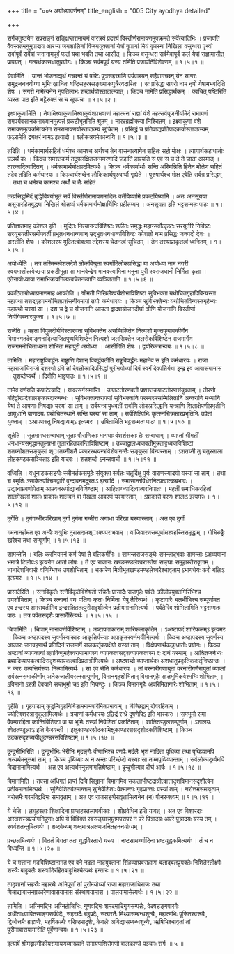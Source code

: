 +++
title = "००५ अयोध्यावर्णनम्"
title_english = "005 City ayodhya detailed"

+++


सर्गचतुष्टयेन सप्रसङ्गं सङ्क्षिप्तरामायणं वारत्रयं प्रदर्श्य
विस्तीर्णरामायणमुपक्रमते सर्वेत्यादिभिः । प्रजापतिं वैवस्वतमनुमुपादाय
आरभ्य जयशालिनां विजययुक्तानां येषां नृपाणां मियं कृत्स्ना निखिला
वसुन्धरा पृथ्वी सर्वापूर्वं सर्वेषां जनानामपूर्वं फलं यथा भवति तथा आसीत्
। किञ्च वसुन्धरा सर्वमेवापूर्वं फलं येषां राज्ञामासीत् प्रापयत् ।
गत्यर्थकासधातुप्रयोगः । किञ्च सर्वमपूर्वं यस्य तमिति प्रजापतिविशेषणम्  ॥ 
१।५।१  ॥   

  

येषामिति । यान्तं भोजनाद्यर्थं गच्छन्तं यं षष्टिः पुत्रसहस्राणि
पर्यवारयन् सहैवागच्छन् येन सागरः समुद्रजननयोग्या भूमिः खानितः
षष्टिसहस्रसङ्ख्याकपुत्रैरवदारितः । सः प्रसिद्धः सगरो नाम नृपो
येषामभवदिति शेषः । सगरो नामेत्यनेन नृपतिलाभः शब्दार्थयोस्तादात्म्यात् ।
किञ्च नामेति प्रसिद्धार्थकम् । क्वचित् षष्टिरिति व्यस्तः पाठ इति
भट्टैरुक्तं स च सूपपन्नः  ॥  १।५।२  ॥   

  

इक्ष्वाकूणामिति । तेषामिक्ष्वाकूणामिक्ष्वाकुवंशप्रभवाणां महात्मनां
राज्ञां वंशे महत्सर्वपूजनीयमिदं रामायणं रामपर्यवसानकमाख्यानमुत्पन्नं
प्रकटीभूतमिति श्रुतम् । नारदब्रह्मोक्त्या निश्चितम् । इक्ष्वाकूणां वंशे
रामायणमुत्पन्नमित्यनेन रामरामायणयोस्तादात्म्यं सूचितम् । प्रसिद्धं च
प्रतिपाद्यप्रतिपादकयोस्तादात्म्यम् फ़्ऽरामेति द्व्यक्षरं नामऽ इत्यादौ ।
श्लोकत्रयमेकान्वयि  ॥  १।५।३  ॥   

  

तदिति । धर्मकामार्थसहितं धर्मश्च कामश्च अर्थश्च तेन वासनात्यागेन सहितः
सहो मोक्षः । त्यागार्थकहाधातोः घञर्थे कः । किञ्च समस्तकर्म
तदुपलक्षितजन्ममरणादि जहाति हापयति स एव स च ते ते जाता अस्मात् ।
तारकादित्वादितच् । धर्मकामार्थमोक्षप्रदमित्यर्थः । किञ्च धर्मकार्मार्थाः
सन्ति अस्मिन्निति हितेन मोक्षेण सहितं तदेव तदिति कर्मधारयः ।
किञ्चार्थशब्देन लौकिकार्थपुरुषार्थौ गृह्येते । पुरुषार्थश्च मोक्ष एवेति
सर्वत्र प्रसिद्धम् । तथा च धर्मश्च कामश्च अर्थौ च तैः सहितं  

तत्प्रसिद्धमिदं बुद्धिविषयीभूतं सर्वं विस्तीर्णरामायणमादितः वर्तयिष्यामि
प्रकटयिष्यामि । अतः अनसूयया असूयारहितबुद्ध्या निखिलं श्रोतव्यं
धर्मकामार्थमोक्षार्थिभिः ग्रहीतव्यम् । अनसूयता इति भट्टसम्मतः पाठः  ॥ 
१।५।४  ॥   

  

प्रतिज्ञातमाह कोशल इति । मुदितः नित्यानन्दविशिष्टः स्फीतः समृद्धः
महान्सर्वोत्कृष्टः सरयूतीरे निविष्टः सरयूभयतीरसमीपवर्ती
प्रभूतधनधान्यवान् उद्भूतधनधान्यविशिष्टः कोशलो नाम प्रसिद्धः जनपदो देशः ।
अस्तीति शेषः । कोशलस्य मुदितत्वोक्त्या तद्देशस्य चेतनत्वं सूचितम् । तेन
तस्याप्राकृतत्वं ध्वनितम्  ॥  १।५।५  ॥   

  

अयोध्येति । तत्र तस्मिन्कोशलदेशे लोकविश्रुता स्वर्गादिलोकप्रसिद्धा या
अयोध्या नाम नगरी स्वयमासीत्स्वेच्छया प्रकटीभूता सा मानवेन्द्रेण
मानवस्वामिना मनुना पुरी स्वराजधानी निर्मिता कृता । एतेनायोध्याया
रामाभिन्नत्वनित्यत्वचेतनत्वानि व्यञ्जितानि  ॥  १।५।६  ॥   

  

प्रकटितायोध्याप्रमाणमाह आयतेति । श्रीमती निखिलैश्वर्यशोभाविशिष्टा
सुविभक्ता यथोचितगृहादिविन्यस्ता महापथा तत्तद्गृहगमनोचितप्रशंसनीयमार्गा
तयोः कर्मधारयः । किञ्च सुविभक्तेभ्यः यथोचितविन्यस्तगृहेभ्यः महापथो
यस्यां सा । दश च द्वे च योजनानि आयता द्वादशयोजनदीर्घा त्रीणि योजनानि
विस्तीर्णा तिर्यग्विस्तारयुक्ता  ॥  १।५।७  ॥   

  

राजेति । महता विपुलदीर्घविस्तारवता सुविभक्तेन असम्मिलितेन नित्यशो
मुक्तपुष्पावकीर्णेन विमानगतदेवाङ्गनादित्याजितपुष्पविशिष्टेन नित्यशो
जलसिक्तेन जलसेकविशिष्टेन राजमार्गेण राजगमनोचिताध्वना शोभिता महापुरी
अयोध्या । आसीदिति शेषः । द्वयोरेकत्रान्वयः  ॥  १।५।८  ॥   

  

तामिति । महाराष्ट्रविवर्द्धनः राष्ट्राणि देशान् विवर्द्धयतीति
राष्ट्रविवर्द्धनः महानेव स इति कर्मधारयः । राजा महाराजाधिराजो दशरथो ऽपि
तां देवलोकादिप्रसिद्धां पुरीमयोध्यां दिवं स्वर्गं देवपतिर्यथा इन्द्र इव
आवासयामास । तुशब्दोप्यर्थे । दिवीति भाट्टपाठः  ॥  १।५।९  ॥   

  

तामेव वर्णयति कपाटेत्यादि । यावत्सर्गसमाप्ति । कपाटतोरणवतीं
प्रशस्तकपाटतोरणसंयुक्ताम् । तोरणो बहिर्द्वारप्रदेशालङ्कारदारुबन्धः ।
सुविभक्तान्तरापणां सुविभक्तानि परस्परमसम्मिलितानि अन्तराणि मध्यानि येषां
ते आपणाः निषद्याः यस्यां सा ताम् । सर्वयन्त्रायुधवतीं सर्वाणि
लोकप्रसिद्धानि यन्त्राणि शिलाक्षेपणीप्रभृतीनि आयुधानि बाणादयः
यथोचितस्थाने सन्ति यस्यां सा ताम् । सर्वशिल्पिभिः
कृत्स्नचित्रकारप्रभृतिभिः उपेतां युक्ताम् । ऽआपणस्तु निषद्यायाम्ऽ
इत्यमरः । उषितामिति भट्टसम्मतः पाठः  ॥  १।५।१०  ॥   

  

सूतेति । सूतमागधसम्बाधाम् सूताः पौराणिकाः मागधाः वंशशंसकाः तैः सम्बाधाम्
। व्याप्तां श्रीमतीं धनधान्यसमृद्धामतुलप्रभां तुलारहितकान्तिविशिष्टाम् ।
उच्चाट्टालध्वजवतीमुन्नताट्टध्वजविशिष्टां शतघ्नीशतसङ्कुलां श्ातघ्नीशतै
प्रकारस्थयन्त्रविशेषानन्तैः सङ्कुलां विन्यस्ताम् । ऽशतघ्नी तु चतुस्ताला
लोहकण्टकसञ्चिताऽ इति यादवः । शतशब्दो ऽनन्तवाची  ॥  १।५।११  ॥   

  

वध्विति । वधूनाटकसङ्घैः स्त्रीनर्तकसमूहैः संयुक्ता सर्वतः चतुर्दिक्षु
पुर्यः वाराणस्यादयो यस्यां सा ताम् । तथा च स्मृतिः ऽसाकेतपश्चिमद्वारि
वृन्दावनमदूरतःऽ इत्यादि । समासान्तविधेरनित्यत्वात्कबभावः ।
उद्यानाम्रवणोपेताम् आम्रवनरूपोद्यानविशिष्टाम् ।
आहिताग्न्यादित्वात्परनिपातः । महतीं समाधिकरहितां शालमेखलां शालः प्राकारः
शालवनं वा मेखला आवरणं यस्यास्ताम् । ऽप्राकारो वरणः शालःऽ इत्यमरः  ॥ 
१।५।१२  ॥   

  

दुर्गेति । दुर्गगम्भीरपरिखाम् दुर्गा दुर्गमा गम्भीरा अगाधा परिखा
यस्यास्ताम् । अत एव दुर्गां  

गमनानर्हामत एव अन्यैः शत्रुभिः दुरासदामश्ाक्यपराभवाम् ।
वाजिवारणसम्पूर्णामश्वहस्तिसमृद्धाम् । गोभिरुष्ट्रैः खरैश्च तथा
सम्पूर्णाम्  ॥  १।५।१३  ॥   

  

सामन्तेति । बलिः करनियमनं कर्म येषां तै बलिकर्मभिः । सामन्तराजसङ्घैः
समन्ताद्भवाः सामन्ताः ऽअव्ययानां भमात्रे टिलोपःऽ इत्यनेन आतो लोपः । ते
एव राजानः खण्डमण्डलेश्वरास्तेषां सङ्घाः समूहास्तैरावृताम् ।
नानादेशनिवासैः वणिग्भिश्च उपशोभिताम् । चकारेण
मित्रीभूतखण्डमण्डलेश्वरैश्चावृताम् ऽभागधेयः करो बलिःऽ इत्यमरः  ॥  १।५।१४
 ॥   

  

प्रासादैरिति । रत्नविकृतैः रत्नैर्विकृतैर्विशेषतो रचितैः प्रासादैः
राजगृहैः पर्वतैः क्रीडोपयुक्तगिरिभिश्च उपशोभिताम् । किञ्च रत्नानां वयः
पक्षिणः कृताः निर्मिताः येषु तैरित्यर्थः । कूटागारैः बलभीभिश्च
सम्पूर्णामत एव इन्द्रस्य अमरावतीमिव इन्द्ररक्षिततत्पुरीसदृशीत्वेन
प्रतीयमानामित्यर्थः । पर्वतैरिव शोभितामिति भट्टसम्मतः पाठः । तत्र
पर्वतसदृशैः प्रासादैरित्यर्थः  ॥  १।५।१५  ॥   

  

चित्रामिति । चित्राम् नानावर्णविशिष्टाम् । अष्टापदाकाराम् शारिफलाकृतिम्
। ऽअष्टापदं शारिफलम्ऽ इत्यमरः । किञ्च अष्टापदस्य सुवर्णस्याकारः
आकृतिर्यस्याः अप्राकृतस्वर्णमयीमित्यर्थः । किञ्च अष्टापदस्य सुवर्णस्य
आकारः जनग्रहणार्थं प्रतिदिनं राजमार्गे राजकर्त्तृकप्रक्षेपो यस्यां ताम्
। विक्षेपणार्थकक्रृ़धातोः प्रयोगः । किञ्च अष्टानां व्यापकानां
ब्रह्मविष्णुमहेश्वराणामापस्य व्यापकत्वसदृशव्यापकत्वस्य दः दानं यस्याम् ।
आश्रितजनेभ्यः ब्रह्मादिव्यापकत्वादिसदृशव्यापकत्वादिप्रदात्रीमित्यर्थः ।
अष्टशब्दो व्याप्तार्थकः अशधातुप्रकृतिककर्तृनिष्ठान्तः । न कारः
उत्पत्तिर्यस्याः नित्यामित्यर्थः । सा एव सेति कर्मधारयः । तां
वरनारीगणायुतां वरनारीगणैरायुतां व्याप्तां सर्वरत्नसमाकीर्णाम्
अनेकजातीयरत्नसम्पूर्णाम्, विमानगृहशोभिताम् विमानगृहैः सप्तभूमिकवेश्मभिः
शोभिताम् । ऽविमानो ऽस्त्री देवयाने सप्तभूमौ चऽ इति निघण्टुः । किञ्च
विमानगृहैः अपरिमितागारैः शोभिताम्  ॥  १।५।१६  ॥   

  

गृहेति । गृहगाढाम् कुटुम्बिगृहनिबिडाममामपरिमितप्रभावाम् । विच्छिद्राम्
दोषरहिताम् । ज्योतिश्शस्त्रानुकूलामित्यर्थः । त्रयाणां कर्मधारयः ऽछिद्रं
रन्ध्रे दूषणेपिऽ इति भास्करः । समभूमौ समा वैषम्यरहिता कान्तिविशिष्टा वा
या भूमिः तस्यां निवेशितां प्रकटिताम् । शालितण्डुलसम्पूर्णाम् । ऽशालयः
श्वेततण्डुलाःऽ इति वैजयन्ती ।
इक्षुकाण्डरसोदकामिक्षुकाण्डरससदृशोदकविशिष्टाम् । किञ्च
उदकसदृशव्ययीक्षुदण्डरसविशिष्टाम्  ॥  १।५।१७  ॥   

  

दुन्दुभीभिरिति । दुन्दुभीभिः भेरीभिः मृदङ्गैः वीणाभिश्च पणवैः मर्दलैः
भृशं नादितां पृथिव्यां तथा पृथिव्यामपि अत्यर्थमनुत्तमां ताम् । किञ्च
पृथिव्याः अ न अन्तः परिच्छेदो यस्याः सा ताम्मपृथिव्यान्ताम् ।
सर्वलोकादूर्ध्वमपि विद्यमानामित्यर्थः । अत एव
अत्यर्थमनुत्तमामतिश्रेष्ठाम् । दुन्दुभीत्यत्र दीर्घ आर्षः  ॥  १।५।१८  ॥   

  

विमानमिति । तपसा अधिगतं प्राप्तं दिवि सिद्धानां विमानमिव
सकलाभीष्टदात्रीत्वात्तादृशविमानसदृशीत्वेन प्रतीयमानामित्यर्थः ।
सुनिवेशितवेश्मान्ताम् सुनिवेशिताः वेश्मान्ताः गृहप्रान्ताः यस्यां ताम् ।
नरोत्तमसमावृताम् नरोत्तमैः परमविद्वद्भिः समावृताम् । अत एव
राजसङ्घैरावृतामित्यनेन (न) पौनरुक्त्यम्  ॥  १।५।१९  ॥   

  

ये चेति । लघुहस्ताः शिक्षादिना प्राप्तहस्तलाघवीकाः । शीघ्रवेधिन इति
यावत् । अत एव विशारदाः अस्त्रशस्त्रप्रयोगनिपुणाः अपि ये विविक्तं
स्वसङ्घाच्युतमपरापरं न परे पित्रादयः अपरे पुत्रादयः यस्य तम् ।
स्ववंशतन्तुमित्यर्थः । शब्दवेध्यम् शब्दमात्रलक्षणजनितहननयोग्यम् ।  

प्रच्छन्नमित्यर्थः । विततं विगतः ततः युद्धविस्तारो यस्य ।
नष्टसामर्थ्यादिना भ्रष्टयुद्धकमित्यर्थः । तं च न विध्यन्ति  ॥  १।५।२०
 ॥   

  

ये च मत्तानां मदविशिष्टानामत एव वने नदतां नादयुक्तानां
सिंहव्याघ्रवराहाणां बलाद्बलप्रुयक्तैः निशितैस्तीक्ष्णैः शस्त्रैः
बाहुबलैः शस्त्रादिरहितबाहुभिश्चेत्यर्थः हन्तारः  ॥  १।५।२१  ॥   

  

तादृशानां सहस्रैः महारथैः अभिपूर्णां तां पुरीमयोध्यां राजा महाराजाधिराजः
तथा पित्राद्यावासनप्रकारेणावासयामास संस्थापयामास । पालयामासेत्यर्थः  ॥ 
१।५।२२  ॥   

  

तामिति । अग्निमद्भिः अग्निहोत्रिभिः, गुणवद्भिः शमदमादिगुणसम्पन्नैः,
वेदषडङ्गपारगैः अधीताध्यापितसाङ्गसर्ववेदैः, सहस्रदैः बहुप्रदैः, सत्यरतैः
मिथ्यासम्बन्धशून्यैः, महात्मभिः पूजितस्वरूपैः, द्विजोत्तमैः ब्राह्मणैः,
महर्षिकल्पैः वसिष्ठसदृशैः, केवलैः अविद्यासम्बन्धशून्यैः, ऋषिभिश्चावृतां
तां पुरीमावासयामासेति पूर्वेणान्वयः  ॥  १।५।२३  ॥   

  

इत्यार्षे श्रीमद्वाल्मीकीयरामायणव्याख्याने रामायणशिरोमणौ बालकाण्डे
पञ्चमः सर्गः  ॥  ५  ॥   

  

  


